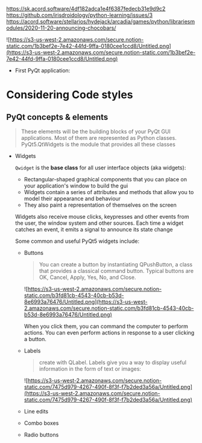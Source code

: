 https://sk.acord.software/4df182adca1e4f6387fedecb31e9d9c2
https://github.com/irisdroidology/python-learning/issues/3
https://acord.software/stellarios/hydejack/arcadia/games/python/librariesmodules/2020-11-20-announcing-chocobars/

![https://s3-us-west-2.amazonaws.com/secure.notion-static.com/1b3bef2e-7e42-44fd-9ffa-0180cee1ccd8/Untitled.png](https://s3-us-west-2.amazonaws.com/secure.notion-static.com/1b3bef2e-7e42-44fd-9ffa-0180cee1ccd8/Untitled.png)

- First PyQt application:

# Considering Code styles

## PyQt concepts & elements

> These elements will be the building blocks of your PyQt GUI applications. Most of them are represented as Python classes. PyQt5.QtWidgets is the module that provides all these classes

- Widgets

    `Qwidget` is the **base class** for all user interface objects (aka widgets):

    - Rectangular-shaped graphical components that you can place on your application's window  to build the gui
    - Widgets contain a series of attributes and methods that allow you to model their appearance and behaviour
    - They also paint a representation of themselves on the screen

    Widgets also receive mouse clicks, keypresses and other events from the user, the window system and other sources. Each time a widget catches an event, it emits a signal to announce its state change

    Some common and useful PyQt5 widgets include:

    - Buttons

        > You can create a button by instantiating QPushButton, a class that provides a classical command button. Typical buttons are OK, Cancel, Apply, Yes, No, and Close.

        ![https://s3-us-west-2.amazonaws.com/secure.notion-static.com/b3fd81cb-4543-40cb-b53d-8e6993a76476/Untitled.png](https://s3-us-west-2.amazonaws.com/secure.notion-static.com/b3fd81cb-4543-40cb-b53d-8e6993a76476/Untitled.png)

        When you click them, you can command the computer to perform actions. You can even perform actions in response to a user clicking a button.

    - Labels

        > create with QLabel. Labels give you a way to display useful information in the form of text or images:

        ![https://s3-us-west-2.amazonaws.com/secure.notion-static.com/7475d979-4267-490f-8f3f-f7b2ded3a56a/Untitled.png](https://s3-us-west-2.amazonaws.com/secure.notion-static.com/7475d979-4267-490f-8f3f-f7b2ded3a56a/Untitled.png)

    - Line edits
    - Combo boxes
    - Radio buttons
